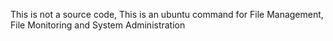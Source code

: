 This is not a source code, This is an ubuntu command for File Management, File Monitoring and System Administration
